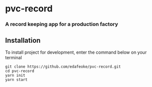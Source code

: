 # pvc-record
### A  record keeping app for a production factory

## Installation
To install project for development, enter the command below on your terminal

    git clone https://github.com/edafeoke/pvc-record.git
    cd pvc-record
    yarn init
    yarn start
